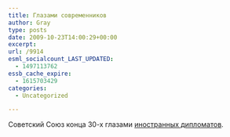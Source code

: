 ```yaml
---
title: Глазами современников
author: Gray
type: posts
date: 2009-10-23T14:00:29+00:00
excerpt:
url: /9914
esml_socialcount_LAST_UPDATED:
  - 1497113762
essb_cache_expire:
  - 1615703429
categories:
  - Uncategorized

---
```








Советский Союз конца 30-х глазами [иностранных дипломатов][1].

 [1]: http://cldlune.livejournal.com/500768.html